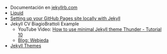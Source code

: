 * Documentación en [jekyllrb.com](https://jekyllrb.com)
* [Liquid](https://shopify.github.io/liquid/)
* [Setting up your GitHub Pages site locally with Jekyll](https://help.github.jp/enterprise/2.11/user/articles/setting-up-your-github-pages-site-locally-with-jekyll/)
*   Jekyll CV BiagioBrattoli Example
    - YouTube Video: [How to use minimal Jekyll theme Thunder - Tutorial 10](https://youtu.be/T2nx6tj-ZH4)
    - [Blog: Webjeda](https://blog.webjeda.com/)
* [Jekyll Themes](https://jekyll-themes.com/free/)